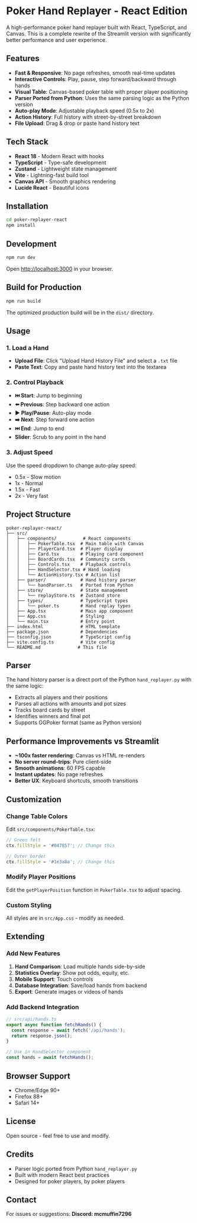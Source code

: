 # Poker Hand Replayer - React Edition

A high-performance poker hand replayer built with React, TypeScript, and Canvas. This is a complete rewrite of the Streamlit version with significantly better performance and user experience.

## Features

- **Fast & Responsive**: No page refreshes, smooth real-time updates
- **Interactive Controls**: Play, pause, step forward/backward through hands
- **Visual Table**: Canvas-based poker table with proper player positioning
- **Parser Ported from Python**: Uses the same parsing logic as the Python version
- **Auto-play Mode**: Adjustable playback speed (0.5x to 2x)
- **Action History**: Full history with street-by-street breakdown
- **File Upload**: Drag & drop or paste hand history text

## Tech Stack

- **React 18** - Modern React with hooks
- **TypeScript** - Type-safe development
- **Zustand** - Lightweight state management
- **Vite** - Lightning-fast build tool
- **Canvas API** - Smooth graphics rendering
- **Lucide React** - Beautiful icons

## Installation

```bash
cd poker-replayer-react
npm install
```

## Development

```bash
npm run dev
```

Open [http://localhost:3000](http://localhost:3000) in your browser.

## Build for Production

```bash
npm run build
```

The optimized production build will be in the `dist/` directory.

## Usage

### 1. Load a Hand

- **Upload File**: Click "Upload Hand History File" and select a `.txt` file
- **Paste Text**: Copy and paste hand history text into the textarea

### 2. Control Playback

- **⏮️ Start**: Jump to beginning
- **⬅️ Previous**: Step backward one action
- **▶️ Play/Pause**: Auto-play mode
- **➡️ Next**: Step forward one action
- **⏭️ End**: Jump to end
- **Slider**: Scrub to any point in the hand

### 3. Adjust Speed

Use the speed dropdown to change auto-play speed:
- 0.5x - Slow motion
- 1x - Normal
- 1.5x - Fast
- 2x - Very fast

## Project Structure

```
poker-replayer-react/
├── src/
│   ├── components/          # React components
│   │   ├── PokerTable.tsx  # Main table with Canvas
│   │   ├── PlayerCard.tsx  # Player display
│   │   ├── Card.tsx        # Playing card component
│   │   ├── BoardCards.tsx  # Community cards
│   │   ├── Controls.tsx    # Playback controls
│   │   ├── HandSelector.tsx # Hand loading
│   │   └── ActionHistory.tsx # Action list
│   ├── parser/             # Hand history parser
│   │   └── handParser.ts   # Ported from Python
│   ├── store/              # State management
│   │   └── replayStore.ts  # Zustand store
│   ├── types/              # TypeScript types
│   │   └── poker.ts        # Hand replay types
│   ├── App.tsx             # Main app component
│   ├── App.css             # Styling
│   └── main.tsx            # Entry point
├── index.html              # HTML template
├── package.json            # Dependencies
├── tsconfig.json           # TypeScript config
├── vite.config.ts          # Vite config
└── README.md              # This file
```

## Parser

The hand history parser is a direct port of the Python `hand_replayer.py` with the same logic:

- Extracts all players and their positions
- Parses all actions with amounts and pot sizes
- Tracks board cards by street
- Identifies winners and final pot
- Supports GGPoker format (same as Python version)

## Performance Improvements vs Streamlit

- **~100x faster rendering**: Canvas vs HTML re-renders
- **No server round-trips**: Pure client-side
- **Smooth animations**: 60 FPS capable
- **Instant updates**: No page refreshes
- **Better UX**: Keyboard shortcuts, smooth transitions

## Customization

### Change Table Colors

Edit `src/components/PokerTable.tsx`:

```typescript
// Green felt
ctx.fillStyle = '#047857'; // Change this

// Outer border
ctx.fillStyle = '#1e3a8a'; // Change this
```

### Modify Player Positions

Edit the `getPlayerPosition` function in `PokerTable.tsx` to adjust spacing.

### Custom Styling

All styles are in `src/App.css` - modify as needed.

## Extending

### Add New Features

1. **Hand Comparison**: Load multiple hands side-by-side
2. **Statistics Overlay**: Show pot odds, equity, etc.
3. **Mobile Support**: Touch controls
4. **Database Integration**: Save/load hands from backend
5. **Export**: Generate images or videos of hands

### Add Backend Integration

```typescript
// src/api/hands.ts
export async function fetchHands() {
  const response = await fetch('/api/hands');
  return response.json();
}

// Use in HandSelector component
const hands = await fetchHands();
```

## Browser Support

- Chrome/Edge 90+
- Firefox 88+
- Safari 14+

## License

Open source - feel free to use and modify.

## Credits

- Parser logic ported from Python `hand_replayer.py`
- Built with modern React best practices
- Designed for poker players, by poker players

## Contact

For issues or suggestions: **Discord: mcmuffin7296**

